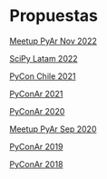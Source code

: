 Propuestas
==========

[Meetup PyAr Nov 2022](./pyar_meetup_nov_2022.md)

[SciPy Latam 2022](./scipy_latam_2022.md)

[PyCon Chile 2021](./pycon_chile_2021.md)

[PyConAr 2021](./pyconar_2021.md)

[PyConAr 2020](./pyconar_2020.md)

[Meetup PyAr Sep 2020](./pyar_meetup_sep_2020.md)

[PyConAr 2019](./pyconar_2019.md)

[PyConAr 2018](./pyconar_2018.md)
